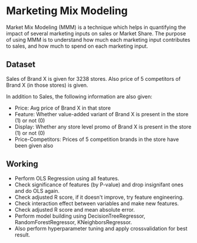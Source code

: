 # Marketing Mix Modeling

Market Mix Modeling (MMM) is a technique which helps in quantifying the impact of several marketing inputs on sales or Market Share. The purpose of using MMM is to understand how much each marketing input contributes to sales, and how much to spend on each marketing input.

Dataset
-

Sales of Brand X is given for 3238 stores. Also price of 5 competitors of Brand X (in those stores) is given.

In addition to Sales, the following information are also given:
- Price: Avg price of Brand X in that store
- Feature: Whether value-added variant of Brand X is present in the store (1) or not (0)
- Display: Whether any store level promo of  Brand X is present in the store (1) or not (0)
- Price-Competitors: Prices of 5 competition brands in the store have been given also

Working
-

- Perform OLS Regression using all features.
- Check significance of features (by P-value) and drop insignifant ones and do OLS again.
- Check adjusted R score, if it doesn't improve, try feature engineering.
- Check interaction effect between variables and make new features.
- Check adjusted R score and mean absolute error.
- Perform model building using DecisionTreeRegressor, RandomForestRegressor, KNeighborsRegressor.
- Also perform hyperparameter tuning and apply crossvalidation for best result.
